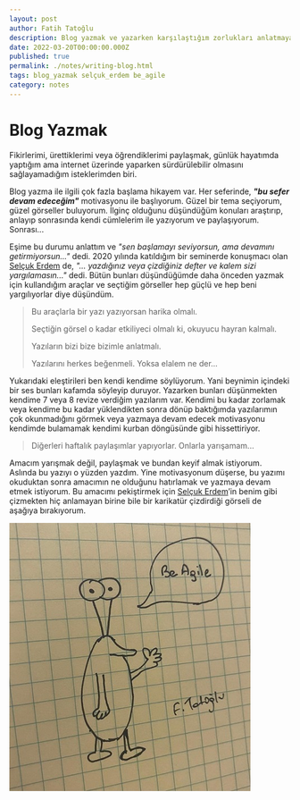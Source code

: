 ```yaml
---
layout: post
author: Fatih Tatoğlu
description: Blog yazmak ve yazarken karşılaştığım zorlukları anlatmaya çalıştım. Motivasyon kaynağım olacak bir yazı.
date: 2022-03-20T00:00:00.000Z
published: true
permalink: ./notes/writing-blog.html
tags: blog_yazmak selçuk_erdem be_agile
category: notes
---
```


# Blog Yazmak

Fikirlerimi, ürettiklerimi veya öğrendiklerimi paylaşmak, günlük hayatımda yaptığım ama internet üzerinde yaparken sürdürülebilir olmasını sağlayamadığım isteklerimden biri.

Blog yazma ile ilgili çok fazla başlama hikayem var. Her seferinde, ***"bu sefer devam edeceğim"*** motivasyonu ile başlıyorum. Güzel bir tema seçiyorum, güzel görseller buluyorum. İlginç olduğunu düşündüğüm konuları araştırıp, anlayıp sonrasında kendi cümlelerim ile yazıyorum ve paylaşıyorum. Sonrası...

Eşime bu durumu anlattım ve *"sen başlamayı seviyorsun, ama devamını getirmiyorsun..."* dedi. 2020 yılında katıldığım bir seminerde konuşmacı olan [Selçuk Erdem](https://twitter.com/selcukerdem "Selçuk Erdem (@selcukerdem) / Twitter") de, *"... yazdığınız veya çizdiğiniz defter ve kalem sizi yargılamasın..."* dedi. Bütün bunları düşündüğümde daha önceden yazmak için kullandığım araçlar ve seçtiğim görseller hep güçlü ve hep beni yargılıyorlar diye düşündüm.

> Bu araçlarla bir yazı yazıyorsan harika olmalı.
>
> Seçtiğin görsel o kadar etkiliyeci olmalı ki, okuyucu hayran kalmalı.
>
> Yazıların bizi bize bizimle anlatmalı.
>
> Yazılarını herkes beğenmeli. Yoksa elalem ne der...

Yukarıdaki eleştirileri ben kendi kendime söylüyorum. Yani beynimin içindeki bir ses bunları kafamda söyleyip duruyor. Yazarken bunları düşünmekten kendime 7 veya 8 revize verdiğim yazılarım var. Kendimi bu kadar zorlamak veya kendime bu kadar yüklendikten sonra dönüp baktığımda yazılarımın çok okunmadığını görmek veya yazmaya devam edecek motivasyonu kendimde bulamamak kendimi kurban döngüsünde gibi hissettiriyor.

> Diğerleri haftalık paylaşımlar yapıyorlar. Onlarla yarışamam...

Amacım yarışmak değil, paylaşmak ve bundan keyif almak istiyorum. Aslında bu yazıyı o yüzden yazdım. Yine motivasyonum düşerse, bu yazımı okuduktan sonra amacımın ne olduğunu hatırlamak ve yazmaya devam etmek istiyorum. Bu amacımı pekiştirmek için [Selçuk Erdem](https://twitter.com/selcukerdem "Selçuk Erdem (@selcukerdem) / Twitter")’in benim gibi çizmekten hiç anlamayan birine bile bir karikatür çizdirdiği görseli de aşağıya bırakıyorum.

[![Be Agile](../image/be-agile-cartoon.jpg "Be Agile")](https://www.instagram.com/p/CH2zB56hMWV)
